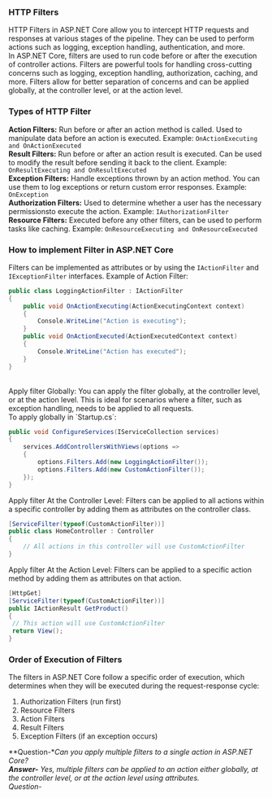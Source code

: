 ### HTTP Filters
HTTP Filters in ASP.NET Core allow you to intercept HTTP requests and responses at various stages of the pipeline. They can be used to perform actions such as logging, exception handling, authentication, and more. 
<br>
In ASP.NET Core, filters are used to run code before or after the execution of controller actions. Filters are powerful tools for handling cross-cutting concerns such as logging, exception handling, authorization, caching, and more. Filters allow for better separation of concerns and can be applied globally, at the controller level, or at the action level.
<br>
### Types of HTTP Filter
**Action Filters:** Run before or after an action method is called. Used to manipulate data
before an action is executed.
Example: 
`OnActionExecuting and OnActionExecuted`
<br>
**Result Filters:** Run before or after an action result is executed. Can be used to modify the result before sending it back to the client.
Example: 
`OnResultExecuting and OnResultExecuted`
<br>
**Exception Filters:** Handle exceptions thrown by an action method. You can use them to log exceptions or return custom error responses.
Example: 
`OnException`
<br>
**Authorization Filters:** Used to determine whether a user has the necessary permissionsto execute the action.
Example: 
`IAuthorizationFilter`
<br>
**Resource Filters:** Executed before any other filters, can be used to perform tasks like caching.
Example: 
`OnResourceExecuting and OnResourceExecuted`
<br>
### How to implement Filter in ASP.NET Core
Filters can be implemented as attributes or by using the `IActionFilter` and `IExceptionFilter` interfaces.
Example of Action Filter:

```csharp
public class LoggingActionFilter : IActionFilter
{
    public void OnActionExecuting(ActionExecutingContext context)
    {
        Console.WriteLine("Action is executing");
    }
    public void OnActionExecuted(ActionExecutedContext context)
    {
        Console.WriteLine("Action has executed");
    }
}
```
<br>
Apply filter Globally:
You can apply the filter globally, at the controller level, or at the action level. This is ideal for scenarios where a filter, such as exception handling, needs to be applied to all requests.
<br>
To apply globally in `Startup.cs`:

```csharp
public void ConfigureServices(IServiceCollection services)
{
    services.AddControllersWithViews(options =>
    {
        options.Filters.Add(new LoggingActionFilter());
        options.Filters.Add(new CustomActionFilter());
    });
}
```

Apply filter At the Controller Level:
Filters can be applied to all actions within a specific controller by adding them as attributes on the controller class.
```csharp
[ServiceFilter(typeof(CustomActionFilter))]
public class HomeController : Controller
{
    // All actions in this controller will use CustomActionFilter
}
```
Apply filter At the Action Level:
Filters can be applied to a specific action method by adding them as attributes on that action.
```csharp
[HttpGet]
[ServiceFilter(typeof(CustomActionFilter))]
public IActionResult GetProduct()
{
 // This action will use CustomActionFilter
 return View();
}
```
### Order of Execution of Filters
The filters in ASP.NET Core follow a specific order of execution, which determines when they will be executed during the request-response cycle:
1. Authorization Filters (run first)
2. Resource Filters
3. Action Filters
4. Result Filters
5. Exception Filters (if an exception occurs)

**Question-**Can you apply multiple filters to a single action in ASP.NET Core?
<br>
**Answer-** Yes, multiple filters can be applied to an action either globally, at the controller level, or at the action level using attributes.
<br>
*Question-**
